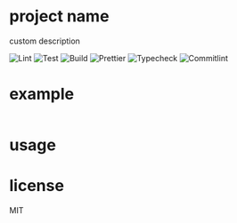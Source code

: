 # project name

custom description

![Lint](https://github.com/username/short-cut/workflows/lint/badge.svg)
![Test](https://github.com/username/short-cut/workflows/test/badge.svg)
![Build](https://github.com/username/short-cut/workflows/build/badge.svg)
![Prettier](https://github.com/username/short-cut/workflows/prettier/badge.svg)
![Typecheck](https://github.com/username/short-cut/workflows/typecheck/badge.svg)
![Commitlint](https://github.com/username/short-cut/workflows/commitlint/badge.svg)

# example

```js

```

# usage

# license

MIT
